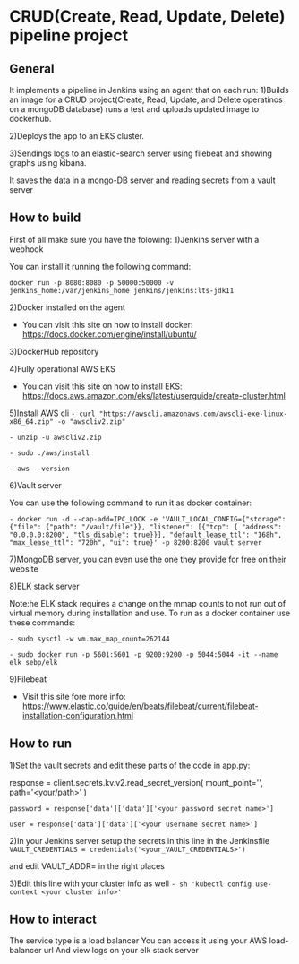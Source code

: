 CRUD(Create, Read, Update, Delete) pipeline project 
==========================

General
------------

It implements a pipeline in Jenkins using an agent that on each run:
1)Builds an image for a CRUD project(Create, Read, Update, and Delete operatinos on a mongoDB database) runs a test and uploads updated image to dockerhub.

2)Deploys the app to an EKS cluster.

3)Sendings logs to an elastic-search server using filebeat and showing graphs using kibana.

It saves the data in a mongo-DB server and reading secrets from a vault server

How to build
------------

First of all make sure you have the folowing:
1)Jenkins server with a webhook

You can install it running the following command:

 `docker run -p 8080:8080 -p 50000:50000 -v jenkins_home:/var/jenkins_home jenkins/jenkins:lts-jdk11`

2)Docker installed on the agent
- You can visit this site on how to install docker: https://docs.docker.com/engine/install/ubuntu/

3)DockerHub repository

4)Fully operational AWS EKS
- You can visit this site on how to install EKS: https://docs.aws.amazon.com/eks/latest/userguide/create-cluster.html


5)Install AWS cli 
 `- curl "https://awscli.amazonaws.com/awscli-exe-linux-x86_64.zip" -o "awscliv2.zip"`
 
 `- unzip -u awscliv2.zip`
 
 `- sudo ./aws/install`
 
 `- aws --version`

6)Vault server

You can use the following command to run it as docker container:

 `- docker run -d --cap-add=IPC_LOCK -e 'VAULT_LOCAL_CONFIG={"storage": {"file": {"path": "/vault/file"}}, "listener": [{"tcp": { "address": "0.0.0.0:8200", "tls_disable": true}}], "default_lease_ttl": "168h", "max_lease_ttl": "720h", "ui": true}' -p 8200:8200 vault server`

7)MongoDB server, you can even use the one they provide for free on their website

8)ELK stack server

Note:he ELK stack requires a change on the mmap counts to not run out of virtual memory during installation and use. 
To run as a docker container use these commands:

  `- sudo sysctl -w vm.max_map_count=262144`
  
  `- sudo docker run -p 5601:5601 -p 9200:9200 -p 5044:5044 -it --name elk sebp/elk`

9)Filebeat
- Visit this site fore more info: https://www.elastic.co/guide/en/beats/filebeat/current/filebeat-installation-configuration.html

How to run
------------

1)Set the vault secrets and edit these parts of the code in app.py:

response = client.secrets.kv.v2.read_secret_version(
    mount_point='<secret engine>',
    path='<your/path>'
)

`password = response['data']['data']['<your password secret name>']`

`user = response['data']['data']['<your username secret name>']`

2)In your Jenkins server setup the secrets in this line in the Jenkinsfile
`VAULT_CREDENTIALS = credentials('<your_VAULT_CREDENTIALS>')`

and edit VAULT_ADDR=<yourVaultIP> in the right places

3)Edit this line with your cluster info as well
`- sh 'kubectl config use-context <your cluster info>'`



How to interact
------------
The service type is a load balancer
You can access it using your AWS load-balancer url
And view logs on your elk stack server

